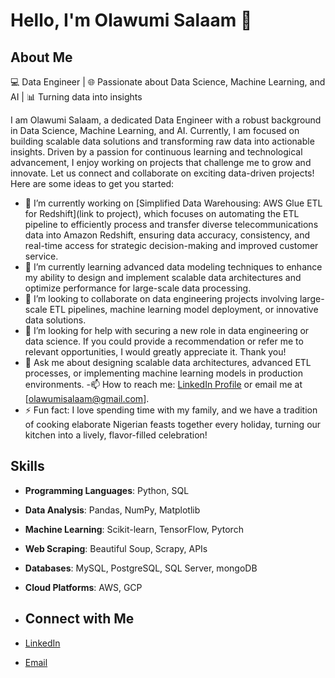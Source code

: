 # Hello, I'm Olawumi Salaam 👋

## About Me
💻 Data Engineer | 🌐 Passionate about Data Science, Machine Learning, and AI | 📊 Turning data into insights

I am Olawumi Salaam, a dedicated Data Engineer with a robust background in Data Science, Machine Learning, and AI. Currently, I am focused on building scalable data solutions and transforming raw data into actionable insights. Driven by a passion for continuous learning and technological advancement, I enjoy working on projects that challenge me to grow and innovate.
Let us connect and collaborate on exciting data-driven projects!
Here are some ideas to get you started:

- 🔭 I’m currently working on [Simplified Data Warehousing: AWS Glue ETL for Redshift](link to project), which focuses on automating the ETL pipeline to efficiently process and transfer diverse telecommunications data into Amazon Redshift, ensuring data accuracy, consistency, and real-time access for strategic decision-making and improved customer service.
- 🌱 I’m currently learning advanced data modeling techniques to enhance my ability to design and implement scalable data architectures and optimize performance for large-scale data processing.
- 👯 I’m looking to collaborate on data engineering projects involving large-scale ETL pipelines, machine learning model deployment, or innovative data solutions.
- 🤔 I’m looking for help with securing a new role in data engineering or data science. If you could provide a recommendation or refer me to relevant opportunities, I would greatly appreciate it. Thank you!
- 💬 Ask me about designing scalable data architectures, advanced ETL processes, or implementing machine learning models in production environments.
-📫 How to reach me: [LinkedIn Profile](https://www.linkedin.com/in/olawumi-salaam-48a4b0257/) or email me at [olawumisalaam@gmail.com].
- ⚡ Fun fact: I love spending time with my family, and we have a tradition of cooking elaborate Nigerian feasts together every holiday, turning our kitchen into a lively, flavor-filled celebration!
  
## Skills
- **Programming Languages**: Python, SQL
- **Data Analysis**: Pandas, NumPy, Matplotlib
- **Machine Learning**: Scikit-learn, TensorFlow, Pytorch
- **Web Scraping**: Beautiful Soup, Scrapy, APIs
- **Databases**: MySQL, PostgreSQL, SQL Server, mongoDB
- **Cloud Platforms**: AWS, GCP

- ## Connect with Me
- [LinkedIn](https://www.linkedin.com/in/olawumi-salaam-48a4b0257/)
- [Email](olawumisalaam@gmail.com)
